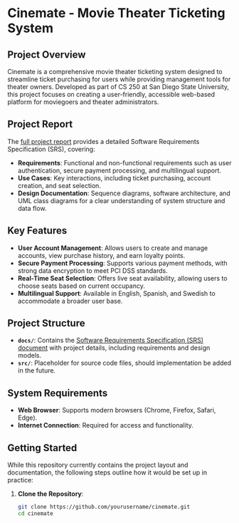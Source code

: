 # Cinemate - Movie Theater Ticketing System

## Project Overview
Cinemate is a comprehensive movie theater ticketing system designed to streamline ticket purchasing for users while providing management tools for theater owners. Developed as part of CS 250 at San Diego State University, this project focuses on creating a user-friendly, accessible web-based platform for moviegoers and theater administrators.

## Project Report
The [full project report](docs/Cinemate_SRS.pdf) provides a detailed Software Requirements Specification (SRS), covering:
- **Requirements**: Functional and non-functional requirements such as user authentication, secure payment processing, and multilingual support.
- **Use Cases**: Key interactions, including ticket purchasing, account creation, and seat selection.
- **Design Documentation**: Sequence diagrams, software architecture, and UML class diagrams for a clear understanding of system structure and data flow.

## Key Features
- **User Account Management**: Allows users to create and manage accounts, view purchase history, and earn loyalty points.
- **Secure Payment Processing**: Supports various payment methods, with strong data encryption to meet PCI DSS standards.
- **Real-Time Seat Selection**: Offers live seat availability, allowing users to choose seats based on current occupancy.
- **Multilingual Support**: Available in English, Spanish, and Swedish to accommodate a broader user base.

## Project Structure
- **`docs/`**: Contains the [Software Requirements Specification (SRS) document](docs/Cinemate_SRS.pdf) with project details, including requirements and design models.
- **`src/`**: Placeholder for source code files, should implementation be added in the future.

## System Requirements
- **Web Browser**: Supports modern browsers (Chrome, Firefox, Safari, Edge).
- **Internet Connection**: Required for access and functionality.

## Getting Started
While this repository currently contains the project layout and documentation, the following steps outline how it would be set up in practice:
1. **Clone the Repository**:
   ```bash
   git clone https://github.com/yourusername/cinemate.git
   cd cinemate
